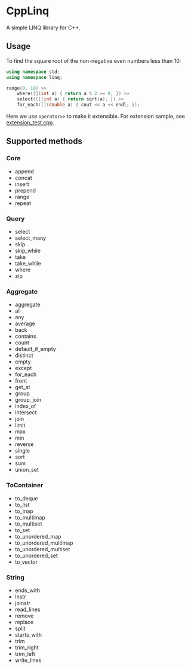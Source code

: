 # CppLinq
A simple LINQ library for C++.
## Usage
To find the square root of the non-negative even numbers less than 10:
``` c++
using namespace std;
using namespace linq;

range(0, 10) >>
	where([](int a) { return a % 2 == 0; }) >>
	select([](int a) { return sqrt(a); }) >>
	for_each([](double a) { cout << a << endl; });
```
Here we use `operator>>` to make it extensible.
For extension sample, see [extension_test.cpp](test/extension_test.cpp).
## Supported methods
### Core
* append
* concat
* insert
* prepend
* range
* repeat
### Query
* select
* select_many
* skip
* skip_while
* take
* take_while
* where
* zip
### Aggregate
* aggregate
* all
* any
* average
* back
* contains
* count
* default_if_empty
* distinct
* empty
* except
* for_each
* front
* get_at
* group
* group_join
* index_of
* intersect
* join
* limit
* max
* min
* reverse
* single
* sort
* sum
* union_set
### ToContainer
* to_deque
* to_list
* to_map
* to_multimap
* to_multiset
* to_set
* to_unordered_map
* to_unordered_multimap
* to_unordered_multiset
* to_unordered_set
* to_vector
### String
* ends_with
* instr
* joinstr
* read_lines
* remove
* replace
* split
* starts_with
* trim
* trim_right
* trim_left
* write_lines
